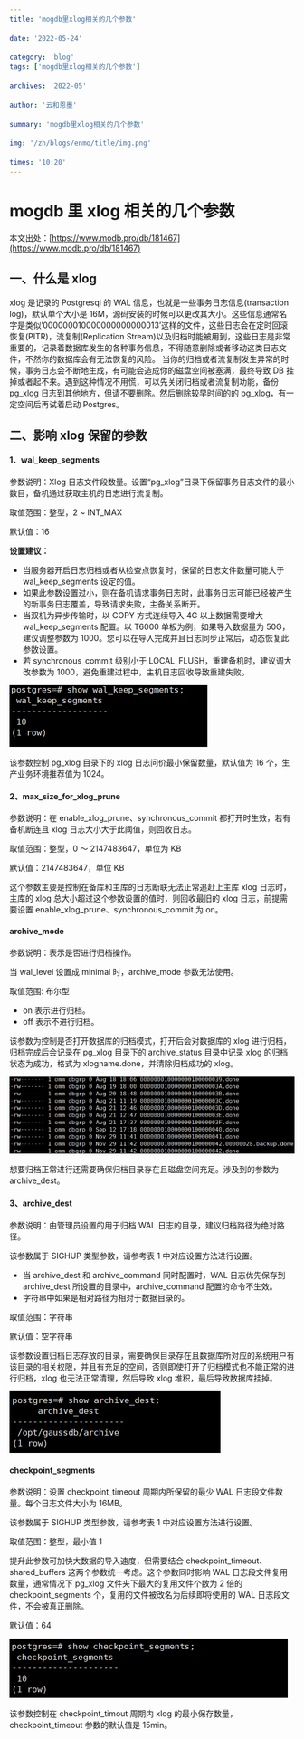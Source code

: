 ```yaml
---
title: 'mogdb里xlog相关的几个参数'

date: '2022-05-24'

category: 'blog'
tags: ['mogdb里xlog相关的几个参数']

archives: '2022-05'

author: '云和恩墨'

summary: 'mogdb里xlog相关的几个参数'

img: '/zh/blogs/enmo/title/img.png'

times: '10:20'
---
```


# mogdb 里 xlog 相关的几个参数

本文出处：[https://www.modb.pro/db/181467](https://www.modb.pro/db/181467)

## 一、什么是 xlog

xlog 是记录的 Postgresql 的 WAL 信息，也就是一些事务日志信息(transaction log)，默认单个大小是 16M，源码安装的时候可以更改其大小。这些信息通常名字是类似’000000010000000000000013’这样的文件，这些日志会在定时回滚恢复(PITR)，流复制(Replication Stream)以及归档时能被用到，这些日志是非常重要的，记录着数据库发生的各种事务信息，不得随意删除或者移动这类日志文件，不然你的数据库会有无法恢复的风险。
当你的归档或者流复制发生异常的时候，事务日志会不断地生成，有可能会造成你的磁盘空间被塞满，最终导致 DB 挂掉或者起不来。遇到这种情况不用慌，可以先关闭归档或者流复制功能，备份 pg_xlog 日志到其他地方，但请不要删除。然后删除较早时间的的 pg_xlog，有一定空间后再试着启动 Postgres。

## 二、影响 xlog 保留的参数

#### 1、wal_keep_segments

参数说明：Xlog 日志文件段数量。设置“pg_xlog”目录下保留事务日志文件的最小数目，备机通过获取主机的日志进行流复制。

取值范围：整型，2 ~ INT_MAX

默认值：16

**设置建议：**

- 当服务器开启日志归档或者从检查点恢复时，保留的日志文件数量可能大于 wal_keep_segments 设定的值。
- 如果此参数设置过小，则在备机请求事务日志时，此事务日志可能已经被产生的新事务日志覆盖，导致请求失败，主备关系断开。
- 当双机为异步传输时，以 COPY 方式连续导入 4G 以上数据需要增大 wal_keep_segments 配置。以 T6000 单板为例，如果导入数据量为 50G，建议调整参数为 1000。您可以在导入完成并且日志同步正常后，动态恢复此参数设置。
- 若 synchronous_commit 级别小于 LOCAL_FLUSH，重建备机时，建议调大改参数为 1000，避免重建过程中，主机日志回收导致重建失败。

<img src='./images/20211129-a2ebfd4e-cf7c-46aa-ad62-bb6cacb4dcdd.png'>

该参数控制 pg_xlog 目录下的 xlog 日志问价最小保留数量，默认值为 16 个，生产业务环境推荐值为 1024。

#### 2、max_size_for_xlog_prune

参数说明：在 enable_xlog_prune、synchronous_commit 都打开时生效，若有备机断连且 xlog 日志大小大于此阈值，则回收日志。

取值范围：整型，0 ～ 2147483647‬，单位为 KB

默认值：2147483647‬，单位 KB

这个参数主要是控制在备库和主库的日志断联无法正常追赶上主库 xlog 日志时，主库的 xlog 总大小超过这个参数设置的值时，则回收最旧的 xlog 日志，前提需要设置 enable_xlog_prune、synchronous_commit 为 on。

#### archive_mode

参数说明：表示是否进行归档操作。

当 wal_level 设置成 minimal 时，archive_mode 参数无法使用。

取值范围: 布尔型

- on 表示进行归档。
- off 表示不进行归档。

该参数为控制是否打开数据库的归档模式，打开后会对数据库的 xlog 进行归档，归档完成后会记录在 pg_xlog 目录下的 archive_status 目录中记录 xlog 的归档状态为成功，格式为 xlogname.done，并清除归档成功的 xlog。

<img src='./images/20211129-bf8de33c-a36f-4771-9075-b0047052f2cf.png'>

想要归档正常进行还需要确保归档目录存在且磁盘空间充足。涉及到的参数为 archive_dest。

#### 3、archive_dest

参数说明：由管理员设置的用于归档 WAL 日志的目录，建议归档路径为绝对路径。

该参数属于 SIGHUP 类型参数，请参考表 1 中对应设置方法进行设置。

- 当 archive_dest 和 archive_command 同时配置时，WAL 日志优先保存到 archive_dest 所设置的目录中，archive_command 配置的命令不生效。
- 字符串中如果是相对路径为相对于数据目录的。

取值范围：字符串

默认值：空字符串

该参数设置归档日志存放的目录，需要确保目录存在且数据库所对应的系统用户有该目录的相关权限，并且有充足的空间，否则即使打开了归档模式也不能正常的进行归档，xlog 也无法正常清理，然后导致 xlog 堆积，最后导致数据库挂掉。

<img src='./images/20211129-e220a45e-264d-4c26-adbc-a388ffcf1aee.png'>

#### checkpoint_segments

参数说明：设置 checkpoint_timeout 周期内所保留的最少 WAL 日志段文件数量。每个日志文件大小为 16MB。

该参数属于 SIGHUP 类型参数，请参考表 1 中对应设置方法进行设置。

取值范围：整型，最小值 1

提升此参数可加快大数据的导入速度，但需要结合 checkpoint_timeout、shared_buffers 这两个参数统一考虑。这个参数同时影响 WAL 日志段文件复用数量，通常情况下 pg_xlog 文件夹下最大的复用文件个数为 2 倍的 checkpoint_segments 个，复用的文件被改名为后续即将使用的 WAL 日志段文件，不会被真正删除。

默认值：64

<img src='./images/20211129-059e38e8-318a-4d6b-814d-acf83808725f.png'>

该参数控制在 checkpoint_timout 周期内 xlog 的最小保存数量，checkpoint_timeout 参数的默认值是 15min。
